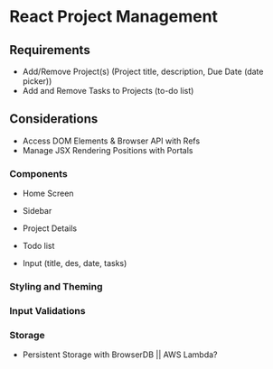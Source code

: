 # React Project Management

## Requirements

- Add/Remove Project(s) (Project title, description, Due Date (date picker))
- Add and Remove Tasks to Projects (to-do list)

## Considerations

- Access DOM Elements & Browser API with Refs
- Manage JSX Rendering Positions with Portals

### Components

- Home Screen
- Sidebar
- Project Details
- Todo list

- Input (title, des, date, tasks)

### Styling and Theming

### Input Validations

### Storage

- Persistent Storage with BrowserDB || AWS Lambda?
